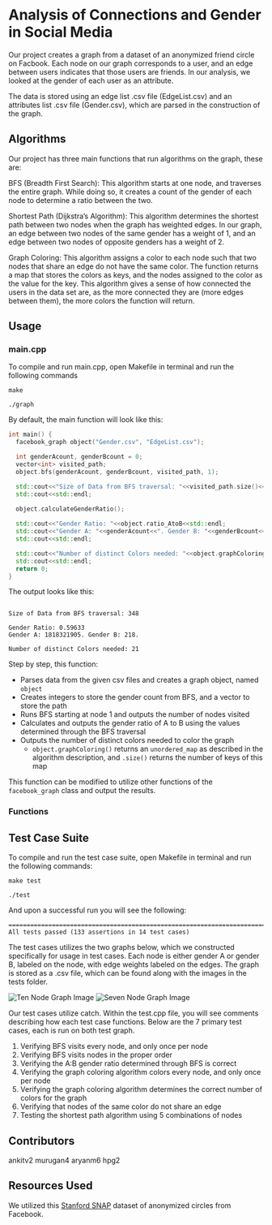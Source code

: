 # Analysis of Connections and Gender in Social Media

Our project creates a graph from a dataset of an anonymized friend circle on Facbook. Each node on our graph corresponds to a user, and an edge between users indicates that those users are friends. In our analysis, we looked at the gender of each user as an attribute.

The data is stored using an edge list .csv file (EdgeList.csv) and an attributes list .csv file (Gender.csv), which are parsed in the construction of the graph.

## Algorithms

Our project has three main functions that run algorithms on the graph, these are:

BFS (Breadth First Search): This algorithm starts at one node, and traverses the entire graph. While doing so, it creates a count of the gender of each node to determine a ratio between the two.

Shortest Path (Dijkstra’s Algorithm): This algorithm determines the shortest path between two nodes when the graph has weighted edges. In our graph, an edge between two nodes of the same gender has a weight of 1, and an edge between two nodes of opposite genders has a weight of 2.

Graph Coloring: This algorithm assigns a color to each node such that two nodes that share an edge do not have the same color. The function returns a map that stores the colors as keys, and the nodes assigned to the color as the value for the key. This algorithm gives a sense of how connected the users in the data set are, as the more connected they are (more edges between them), the more colors the function will return.

## Usage

### main.cpp
To compile and run main.cpp, open Makefile in terminal and run the following commands
```
make
```
```
./graph
```

By default, the main function will look like this:
```c++
int main() {
  facebook_graph object("Gender.csv", "EdgeList.csv");

  int genderAcount, genderBcount = 0;
  vector<int> visited_path;
  object.bfs(genderAcount, genderBcount, visited_path, 1);

  std::cout<<"Size of Data from BFS traversal: "<<visited_path.size()<<std::endl;
  std::cout<<std::endl;

  object.calculateGenderRatio();
    
  std::cout<<"Gender Ratio: "<<object.ratio_AtoB<<std::endl;
  std::cout<<"Gender A: "<<genderAcount<<". Gender B: "<<genderBcount<<"."<<std::endl;
  std::cout<<std::endl;

  std::cout<<"Number of distinct Colors needed: "<<object.graphColoring().size()<<std::endl;
  std::cout<<std::endl;
  return 0;
}
```
The output looks like this:

```![10 Node Test Graph](https://media.github-dev.cs.illinois.edu/user/12454/files/c3c1fc89-5bbb-4f57-a12f-704acae2f489)

Size of Data from BFS traversal: 348

Gender Ratio: 0.59633
Gender A: 1818321905. Gender B: 218.

Number of distinct Colors needed: 21
```

Step by step, this function:
- Parses data from the given csv files and creates a graph object, named `object`
- Creates integers to store the gender count from BFS, and a vector to store the path
- Runs BFS starting at node 1 and outputs the number of nodes visited
- Calculates and outputs the gender ratio of A to B using the values determined through the BFS traversal
- Outputs the number of distinct colors needed to color the graph
    - `object.graphColoring()` returns an `unordered_map` as described in the algorithm description, and `.size()` returns the number of keys of this map

This function can be modified to utilize other functions of the `facebook_graph` class and output the results.

### Functions


## Test Case Suite
To compile and run the test case suite, open Makefile in terminal and run the following commands:
```
make test
```
```
./test
```
And upon a successful run you will see the following:
```
===============================================================================
All tests passed (133 assertions in 14 test cases)
```

The test cases utilizes the two graphs below, which we constructed specifically for usage in test cases. Each node is either gender A or gender B, labeled on the node, with edge weights labeled on the edges. The graph is stored as a .csv file, which can be found along with the images in the tests folder.

![Ten Node Graph Image](https://github-dev.cs.illinois.edu/cs225-fa21/murugan4-aryanm6-hpg2-ankitv2/blob/859236a1d3066d6e22888e9da2090c0ab4372976/tests/10%20Node%20Test%20Graph.png)
![Seven Node Graph Image](https://github-dev.cs.illinois.edu/cs225-fa21/murugan4-aryanm6-hpg2-ankitv2/blob/859236a1d3066d6e22888e9da2090c0ab4372976/tests/7%20Node%20Test%20Graph.png)

Our test cases utilize catch. Within the test.cpp file, you will see comments describing how each test case functions. Below are the 7 primary test cases, each is run on both test graph.

1) Verifying BFS visits every node, and only once per node
2) Verifying BFS visits nodes in the proper order
3) Verifying the A:B gender ratio determined through BFS is correct
4) Verifying the graph coloring algorithm colors every node, and only once per node
5) Verifying the graph coloring algorithm determines the correct number of colors for the graph
6) Verifying that nodes of the same color do not share an edge
7) Testing the shortest path algorithm using 5 combinations of nodes

## Contributors
ankitv2 murugan4 aryanm6 hpg2

## Resources Used
We utilized this [Stanford SNAP](http://snap.stanford.edu/data/ego-Facebook.html) dataset of anonymized circles from Facebook.
